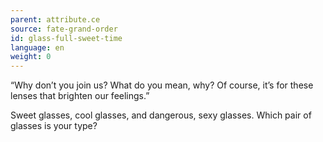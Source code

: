 ```yaml
---
parent: attribute.ce
source: fate-grand-order
id: glass-full-sweet-time
language: en
weight: 0
---
```


“Why don’t you join us?
What do you mean, why?
Of course, it’s for these lenses that brighten our feelings.”

Sweet glasses, cool glasses, and dangerous, sexy glasses.
Which pair of glasses is your type?
